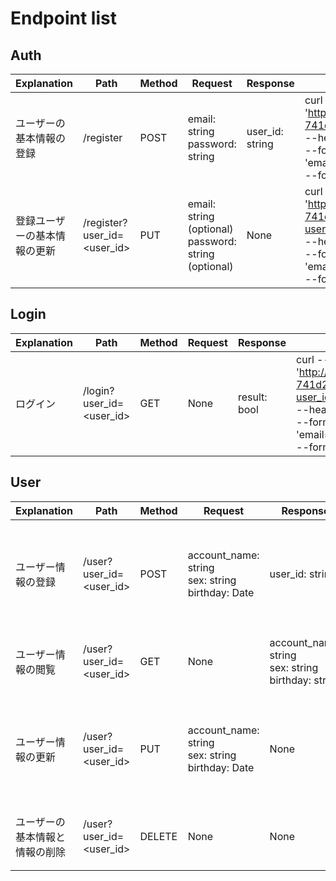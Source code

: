 # Endpoint list

## Auth
| Explanation | Path | Method | Request | Response | Request_sample |
| ---- | ---- | ---- | ---- | ---- | ---- |
|ユーザーの基本情報の登録| /register | POST | email: string <br> password: string | user_id: string | curl --location 'http://127.0.0.1:5001/hikarinabe-741d2/asia-northeast1/auth' <br> --header 'Authorization: API_KEY'<br>--form 'email="example@email.com"' <br>--form 'password="123456"' |
|登録ユーザーの基本情報の更新| /register?user_id=<user_id> | PUT | email: string (optional) <br> password: string (optional) | None | curl --location --request PUT 'http://127.0.0.1:5001/hikarinabe-741d2/asia-northeast1/auth?user_id=mN2PWNGjHj5z2ED334Bv' <br> --header 'Authorization: API_KEY' <br>--form 'email="example@email.com"' <br>--form 'password="1234"' |


## Login
| Explanation | Path | Method | Request | Response | Request_sample |
| ---- | ---- | ---- | ---- | ---- | ---- |
|ログイン| /login?user_id=<user_id> | GET | None | result: bool | curl --location --request GET 'http://127.0.0.1:5001/hikarinabe-741d2/asia-northeast1/login?user_id=YHMi6IE5Bnu8gcItzbld' <br> --header 'Authorization: API_KEY' <br> --form 'email="example@email.com"' <br> --form 'password="123456"' |

## User
| Explanation | Path | Method | Request | Response | Request_sample |
| ---- | ---- | ---- | ---- | ---- | ---- |
|ユーザー情報の登録| /user?user_id=<user_id> | POST | account_name: string <br>sex: string <br>birthday: Date  | user_id: string | curl --location 'http://127.0.0.1:5001/hikarinabe-741d2/asia-northeast1/user?user_id=YHMi6IE5Bnu8gcItzbld' <br> --header 'Authorization: API_KEY'<br>--form 'account_name="あやぴ"' <br>--form 'sex="女性"' <br>--form 'birthday="2000-11-01"' |
|ユーザー情報の閲覧| /user?user_id=<user_id> | GET | None | account_name: string <br>sex: string <br>birthday: string | curl --location 'http://127.0.0.1:5001/hikarinabe-741d2/asia-northeast1/user?user_id=YHMi6IE5Bnu8gcItzbld&hoge=null' <br> --header 'Authorization: API_KEY'|
|ユーザー情報の更新| /user?user_id=<user_id> | PUT | account_name: string <br>sex: string <br>birthday: Date | None | curl --location --request PUT 'http://127.0.0.1:5001/hikarinabe-741d2/asia-northeast1/user?user_id=YHMi6IE5Bnu8gcItzbld' <br> --header 'Authorization: API_KEY'<br>--form 'account_name="たろう"' <br>--form 'sex="男性"' <br>--form 'birthday="2020-05-20"' |
|ユーザーの基本情報と情報の削除| /user?user_id=<user_id> | DELETE | None | None | curl --location --request DELETE 'http://127.0.0.1:5001/hikarinabe-741d2/asia-northeast1/user?user_id=YHMi6IE5Bnu8gcItzbld'<br> --header 'Authorization: API_KEY' |